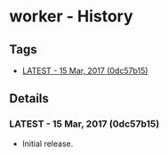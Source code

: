 # worker - History
## Tags
* [LATEST - 15 Mar, 2017 (0dc57b15)](#LATEST)

## Details
### <a name = "LATEST">LATEST - 15 Mar, 2017 (0dc57b15)

* Initial release.
